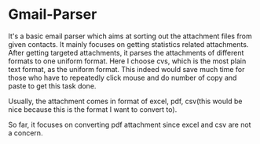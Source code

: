 Gmail-Parser
============

It's a basic email parser which aims at sorting out the attachment files from given contacts. It mainly focuses on getting statistics related attachments. After getting targeted attachments, it parses the attachments of different formats to one uniform format. Here I choose cvs, which is the most plain text format, as the uniform format. This indeed would save much time for those who have to repeatedly click mouse and do number of copy and paste to get this task done.

Usually, the attachment comes in format of excel, pdf, csv(this would be nice because this is the format I want to convert to).

So far, it focuses on converting pdf attachment since excel and csv are not a concern.